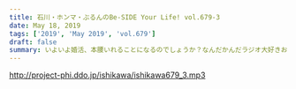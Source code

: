 ```yaml
---
title: 石川・ホンマ・ぶるんのBe-SIDE Your Life! vol.679-3
date: May 18, 2019
tags: ['2019', 'May 2019', 'vol.679']
draft: false
summary: いよいよ婚活、本腰いれることになるのでしょうか？なんだかんだラジオ大好きおじさんたちです。MIURA
---
```


http://project-phi.ddo.jp/ishikawa/ishikawa679_3.mp3

